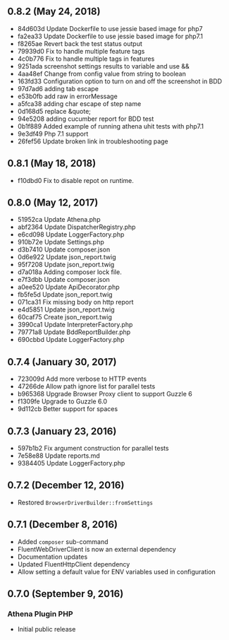 ## 0.8.2 (May 24, 2018)

- 84d603d Update Dockerfile to use jessie based image for php7
- fa2ea33 Update Dockerfile to use jessie based image for php7.1
- f8265ae Revert back the test status output
- 79939d0 Fix to handle multiple feature tags
- 4c0b776 Fix to handle multiple tags in features
- 9251ada screenshot settings results to variable and use &&
- 4aa48ef Change from config value from string to boolean
- 163fd33 Configuration option to turn on and off the screenshot in BDD
- 97d7ad6 adding tab escape
- e53b0fb add raw in errorMessage
- a5fca38 adding char escape of step name
- 0d168d5 replace &quote;
- 94e5208 adding cucumber report for BDD test
- 0b1f889 Added example of running athena uhit tests with php7.1
- 9e3df49 Php 7.1 support
- 26fef56 Update broken link in troubleshooting page

## 0.8.1 (May 18, 2018)

- f10dbd0 Fix to disable repot on runtime.

## 0.8.0 (May 12, 2017)

- 51952ca Update Athena.php
- abf2364 Update DispatcherRegistry.php
- e6cd098 Update LoggerFactory.php
- 910b72e Update Settings.php
- d3b7410 Update composer.json
- 0d6e922 Update json_report.twig
- 95f7208 Update json_report.twig
- d7a018a Adding composer lock file.
- e7f3dbb Update composer.json
- a0ee520 Update ApiDecorator.php
- fb5fe5d Update json_report.twig
- 071ca31 Fix missing body on http report
- e4d5851 Update json_report.twig
- 60caf75 Create json_report.twig
- 3990ca1 Update InterpreterFactory.php
- 79771a8 Update BddReportBuilder.php
- 690cbbd Update LoggerFactory.php

## 0.7.4 (January 30, 2017)

- 723009d Add more verbose to HTTP events
- 47266de Allow path ignore list for parallel tests
- b965368 Upgrade Browser Proxy client to support Guzzle 6
- f1309fe Upgrade to Guzzle 6.0
- 9d112cb Better support for spaces

## 0.7.3 (January 23, 2016)

- 597b1b2 Fix argument construction for parallel tests
- 7e58e88 Update reports.md
- 9384405 Update LoggerFactory.php

## 0.7.2 (December 12, 2016)

- Restored `BrowserDriverBuilder::fromSettings`

## 0.7.1 (December 8, 2016)

- Added `composer` sub-command
- FluentWebDriverClient is now an external dependency
- Documentation updates
- Updated FluentHttpClient dependency
- Allow setting a default value for ENV variables used in configuration

## 0.7.0 (September 9, 2016)

### Athena Plugin PHP

- Initial public release
